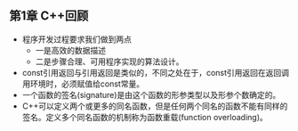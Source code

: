 ## 第1章 C++回顾
- 程序开发过程要求我们做到两点
	- 一是高效的数据描述
	- 二是步骤合理、可用程序实现的算法设计。
- const引用返回与引用返回是类似的，不同之处在于，const引用返回在返回调用环境时，必须赋值给const常量。
- 一个函数的签名(signature)是由这个函数的形参类型以及形参个数确定的。
- C++可以定义两个或更多的同名函数，但是任何两个同名的函数不能有同样的签名。定义多个同名函数的机制称为函数重载(function overloading)。